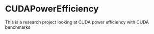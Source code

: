 # CUDAPowerEfficiency
This is a research project looking at CUDA power efficiency with CUDA benchmarks
